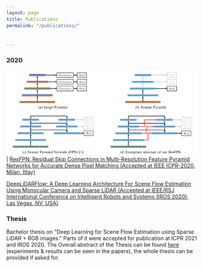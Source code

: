 ```yaml
---
layout: page
title: Publications
permalink: "/publications/"


---
```

### 2020

!["ResFPN"](images/resfpn.png) | [ResFPN: Residual Skip Connections in Multi-Resolution Feature Pyramid Networks for Accurate Dense Pixel Matching (Accepted at IEEE ICPR-2020, Milan, Itlay)](https://arxiv.org/abs/2006.12235)


[DeepLiDARFlow: A Deep Learning Architecture For Scene Flow Estimation Using Monocular Camera and Sparse LiDAR (Accepted at IEEE/RSJ International Conference on Intelligent Robots and Systems (IROS 2020), Las Vegas, NV, USA)](#)

### Thesis

Bachelor thesis on "Deep Learning for Scene Flow Estimation using Sparse LiDAR + RGB images." Parts of it were accepted for publication at ICPR 2021 and IROS 2020. The Overall abstract of the Thesis can be found [here](https://drive.google.com/file/d/1vIKs2YXGGWKKpbggl4vKl7d3lCUhjqXM/view?usp=sharing) (experiments & results can be seen in the papers), the whole thesis can be provided if asked for.  
